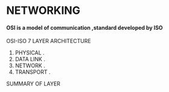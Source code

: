 # NETWORKING 

#### OSI is a model of communication ,standard developed by ISO

OSI-ISO 7 LAYER ARCHITECTURE

1. PHYSICAL .
2. DATA LINK .
3. NETWORK .
4. TRANSPORT .
[^5]: SESSION .
[^6]: PRESENTATION .
[^7]: APPLICATION .

SUMMARY OF LAYER


